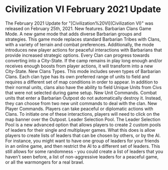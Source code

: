 # Civilization VI February 2021 Update

The February 2021 Update for "[Civilization%20VI](Civilization VI)" was released on February 25th, 2021.
New features.
Barbarian Clans Game Mode.
A new game mode that adds diverse Barbarian groups and strategies. This game mode replaces standard Barbarian Tribes with Clans, with a variety of terrain and combat preferences. Additionally, the mode introduces new player actions for peaceful interactions with Barbarians that provide increased strategic options.
Every Clan can progress towards converting into a City-State. If the camp remains in play long enough and/or receives enough boosts from player actions, it will transform into a new City-State.
New Clans Types.
This mode includes seven types of Barbarian Clans. Each clan type has its own preferred range of units to field and requires a different set of map conditions in order to appear. In addition to their normal units, clans also have the ability to field Unique Units from Civs that were not selected during game setup.
New Unit Commands.
Combat units that enter a Barbarian Outpost do not automatically destroy it. Instead, they can choose from two new unit commands to deal with the clan.
New Player Commands.
Players can take peaceful or diplomatic actions with Clans. To initiate one of these interactions, players will need to click on the map banner over the Outpost.
Leader Selection Pool.
The Leader Selection Pool is a new advanced option that allows players to create 2 custom pools of leaders for their single and multiplayer games. What this does is allow players to create lists of leaders that can be chosen by others, or by the AI. For instance, you might want to have one group of leaders for your friends in an online game, and then restrict the AI to a different set of leaders. This still allows for some randomness - you could create a list of leaders that you haven't seen before, a list of non-aggressive leaders for a peaceful game, or all the warmongers for a real brawl.